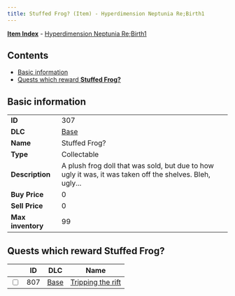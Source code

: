 ```yaml
---
title: Stuffed Frog? (Item) - Hyperdimension Neptunia Re;Birth1
---
```


[**Item Index**](/neptunia/rb1/item/index.html) - [Hyperdimension Neptunia Re;Birth1](/neptunia/rb1)

## Contents

- [Basic information](#basic-information)
- [Quests which reward **Stuffed Frog?**](#quests-which-reward-stuffed-frog)
## Basic information

|   |   |
| -- | -- |
| **ID** | 307 |
| **DLC** | [Base](/neptunia/rb1/dlc/1-base.html) |
| **Name** | Stuffed Frog? |
| **Type** | Collectable |
| **Description** | A plush frog doll that was sold, but due to how ugly it was, it was taken off the shelves. Bleh, ugly... |
| **Buy Price** | 0 |
| **Sell Price** | 0 |
| **Max inventory** | 99 |


## Quests which reward **Stuffed Frog?**

|    | ID | DLC | Name |
| -- | -- | --- | ---- |
| <input type="checkbox" id="rb1-quest-1-807" class="trackbox" /> | 807 | [Base](/neptunia/rb1/dlc/1-base.html) | [Tripping the rift](/neptunia/rb1/quest/1-807-tripping-the-rift.html) |
